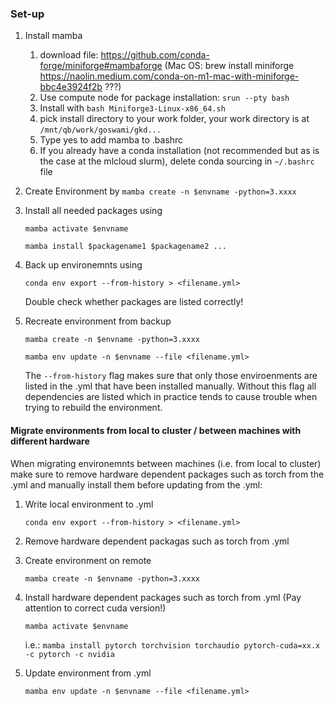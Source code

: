 ### Set-up

1. Install mamba
	1. download file: https://github.com/conda-forge/miniforge#mambaforge (Mac OS: brew install miniforge https://naolin.medium.com/conda-on-m1-mac-with-miniforge-bbc4e3924f2b ???)
	2. Use compute node for package installation: `srun --pty bash`
	3. Install with `bash Miniforge3-Linux-x86_64.sh`
	4. pick install directory to your work folder, your work directory is at `/mnt/qb/work/goswami/gkd...`
	5. Type yes to add mamba to .bashrc
	6. If you already have a conda installation (not recommended but as is the case at the mlcloud slurm), delete conda sourcing in `~/.bashrc` file

2. Create Environment by
	`mamba create -n $envname -python=3.xxxx`
3. Install all needed packages using

	`mamba activate $envname`

	`mamba install $packagename1 $packagename2 ...`

4. Back up environemnts using

	`conda env export --from-history > <filename.yml>`
 
	Double check whether packages are listed correctly!
  
5. Recreate environment from backup

	`mamba create -n $envname -python=3.xxxx`

	`mamba env update -n $envname --file <filename.yml>` 

	The `--from-history` flag makes sure that only those enviroenments are listed in the .yml that have been installed manually. Without this flag all dependencies are listed which in practice tends to cause trouble when trying to rebuild the environment.

#### Migrate environments from local to cluster / between machines with different hardware
	
When migrating environemnts between machines (i.e. from local to cluster) make sure to remove hardware dependent packages such as torch from the .yml and manually install them before updating from the .yml:

1.	Write local environment to .yml

	`conda env export --from-history > <filename.yml>`

2.	Remove hardware dependent packagas such as torch from .yml
3.	Create environment on remote

	`mamba create -n $envname -python=3.xxxx`


4. Install hardware dependent packages such as torch from .yml (Pay attention to correct cuda version!)

	`mamba activate $envname`

	i.e.: `mamba install pytorch torchvision torchaudio pytorch-cuda=xx.x -c pytorch -c nvidia`

5.	Update environment from .yml

	`mamba env update -n $envname --file <filename.yml>`
